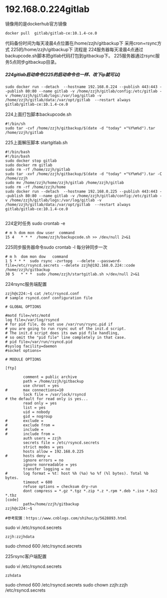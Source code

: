 # 192.168.0.224gitlab
镜像用的是dockerhub官方镜像
```
docker pull  gitlab/gitlab-ce:10.1.4-ce.0
```
代码备份时间为每天凌晨4点位置在/home/zzjh/gitbackup下 采用cron+rsync方式  225的/home/zzjh/gitbackup下
流程是 224服务器每天凌晨4点通过backupcode.sh脚本把gitlab代码打包到gitbackup下。
225服务器通过rsync服务5点同步gitbackup目录。

##### 224gitlab启动命令(225的启动命令也一样、改下ip就可以)
```
sudo docker run --detach  --hostname 192.168.0.224 --publish 443:443 --publish 80:80 --name gitlab -v /home/zzjh/gitlab/config:/etc/gitlab -v /home/zzjh/gitlab/logs:/var/log/gitlab -v /home/zzjh/gitlab/data:/var/opt/gitlab  --restart always  gitlab/gitlab-ce:10.1.4-ce.0
```


224上面打包脚本backupcode.sh
```
#!/bin/sh
sudo tar -cvf /home/zzjh/gitbackup/$(date -d "today" +"%Y%m%d").tar /home/zzjh/gitlab
```

225上面解压脚本 startgitlab.sh
```
#!/bin/bash
#!/bin/bash
sudo docker stop gitlab
sudo docker rm gitlab
sudo rm -rf /home/zzjh/gitlab
sudo tar -xvf /home/zzjh/gitbackup/$(date -d "today" +"%Y%m%d").tar -C /home/zzjh
sudo mv /home/zzjh/home/zzjh/gitlab /home/zzjh/gitlab
sudo rm -rf /home/zzjh/home
sudo docker run --detach  --hostname 192.168.0.225 --publish 443:443 --publish 80:80 --name gitlab -v /home/zzjh/gitlab/config:/etc/gitlab -v /home/zzjh/gitlab/logs:/var/log/gitlab -v /home/zzjh/gitlab/data:/var/opt/gitlab  --restart always  gitlab/gitlab-ce:10.1.4-ce.0


```
224定时任务 sudo crontab -e
```
# m h dom mon dow user  command
15 4   * * *  /home/zzjh/backupcode.sh >> /dev/null 2>&1
```


225同步服务器命令sudo  crontab -l   每分钟同步一次
```
# m h  dom mon dow   command
1 5 * * *  sudo rsync -zvrtopg  --delete --password-file=/etc/rsyncd.secrets --delete zzjh@192.168.0.224::code /home/zzjh/gitbackup
30 5   * * *  sudo /home/zzjh/startgitlab.sh >/dev/null 2>&1

```

224rsync服务端配置
```
zzjh@c224:~$ cat /etc/rsyncd.conf
# sample rsyncd.conf configuration file

# GLOBAL OPTIONS

#motd file=/etc/motd
log file=/var/log/rsyncd
# for pid file, do not use /var/run/rsync.pid if
# you are going to run rsync out of the init.d script.
# The init.d script does its own pid file handling,
# so omit the "pid file" line completely in that case.
# pid file=/var/run/rsyncd.pid
#syslog facility=daemon
#socket options=

# MODULE OPTIONS

[ftp]

        comment = public archive
        path = /home/zzjh/gitbackup
        use chroot = yes
#       max connections=10
        lock file = /var/lock/rsyncd
# the default for read only is yes...
        read only = yes
        list = yes
        uid = nobody
        gid = nogroup
#       exclude =
#       exclude from =
#       include =
#       include from =
        auth users = zzjh
        secrets file = /etc/rsyncd.secrets
        strict modes = yes
        hosts allow = 192.168.0.225
#       hosts deny =
        ignore errors = no
        ignore nonreadable = yes
        transfer logging = no
#       log format = %t: host %h (%a) %o %f (%l bytes). Total %b bytes.
        timeout = 600
        refuse options = checksum dry-run
        dont compress = *.gz *.tgz *.zip *.z *.rpm *.deb *.iso *.bz2 *.tbz
[code]
        path=/home/zzjh/gitbackup
zzjh@c224:~$

#参考配置：https://www.cnblogs.com/shihuc/p/5628893.html

```

sudo vi /etc/rsyncd.secrets
```
zzjh:zzjhdata
```
sudo chmod 600 /etc/rsyncd.secrets

225rsync客户端配置

sudo vi /etc/rsyncd.secrets
```
zzhdata
```
sudo chmod 600 /etc/rsyncd.secrets
sudo chown zzjh:zzjh /etc/rsyncd.secrets
